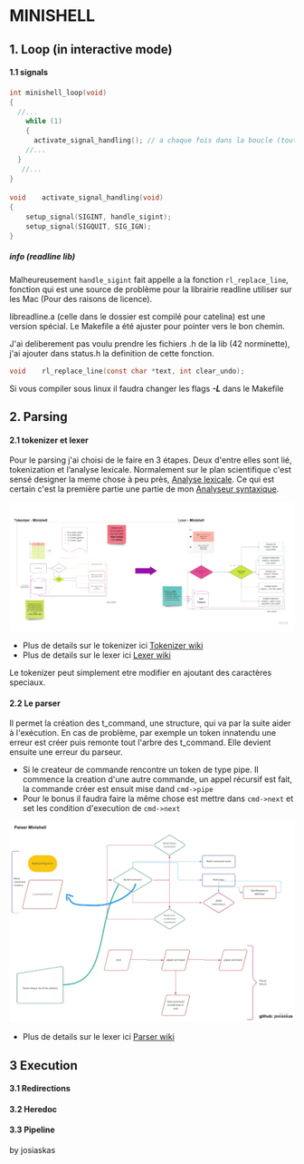 # MINISHELL


## 1. Loop (in interactive mode)

#### 1.1 signals
```C
int	minishell_loop(void)
{
  //...
	while (1)
	{
      activate_signal_handling(); // a chaque fois dans la boucle (tout les signaux sont desactiver par certains bout de code)
    //...
  }
   //...
}

void	activate_signal_handling(void)
{
	setup_signal(SIGINT, handle_sigint);
	setup_signal(SIGQUIT, SIG_IGN);
}
```
##### info (readline lib)

Malheureusement `handle_sigint` fait appelle a la fonction `rl_replace_line`, fonction qui est une source de problème pour la librairie readline utiliser sur les Mac (Pour des raisons de licence).

libreadline.a (celle dans le dossier est compilé pour catelina) est une version spécial. Le Makefile a été ajuster pour pointer vers le bon chemin.

J'ai deliberement pas voulu prendre les fichiers .h de la lib (42 norminette), j'ai ajouter dans status.h la definition de cette fonction.
```C
void	rl_replace_line(const char *text, int clear_undo);
```

Si vous compiler sous linux il faudra changer les flags ***-L*** dans  le Makefile

## 2. Parsing

#### 2.1 tokenizer et lexer

Pour le parsing j'ai choisi de le faire en 3 étapes. Deux d'entre elles sont lié, tokenization et l’analyse lexicale. 
Normalement sur le plan scientifique c'est sensé designer la meme chose à peu près, [Analyse lexicale](https://fr.wikipedia.org/wiki/Analyse_lexicale). Ce qui est certain c'est la première partie une partie de mon [Analyseur syntaxique](https://fr.wikipedia.org/wiki/Analyse_syntaxique).

![parser part 1](https://github.com/josiaskas/minishell/blob/5875426d0ce06758f582b8f407b1d7ba1aea160e/github/Parser_part1.jpeg)

- Plus de details sur le tokenizer ici [Tokenizer wiki](https://github.com/josiaskas/minishell/wiki/Tokenizer)
- Plus de details sur le lexer ici [Lexer wiki](https://github.com/josiaskas/minishell/wiki/Lexer)

Le tokenizer peut simplement etre modifier en ajoutant des caractères speciaux.

#### 2.2 Le parser

Il permet la création des t_command, une structure,  qui va par la suite aider à l'exécution. En cas de problème, par exemple un token innatendu une erreur est créer puis remonte tout l'arbre des t_command. Elle devient ensuite une erreur du parseur. 
- Si le createur de commande rencontre un token de type pipe. Il commence la creation d'une autre commande, un appel récursif est fait, la commande créer est ensuit mise dand `cmd->pipe`
- Pour le bonus il faudra faire la même chose est mettre dans `cmd->next` et set les condition d'execution de `cmd->next`

![parser part 2](https://github.com/josiaskas/minishell/blob/5875426d0ce06758f582b8f407b1d7ba1aea160e/github/parser_minishell_board.jpeg)

- Plus de details sur le lexer ici [Parser wiki](https://github.com/josiaskas/minishell/wiki/Parser)

## 3 Execution

#### 3.1 Redirections

#### 3.2 Heredoc

#### 3.3 Pipeline

by josiaskas
